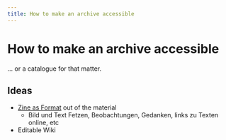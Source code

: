 ```yaml
---
title: How to make an archive accessible
---
```

# How to make an archive accessible

... or a catalogue for that matter.

## Ideas
- [Zine as Format](notes/Zine%20as%20Format.md) out of the material
	- Bild und Text Fetzen, Beobachtungen, Gedanken, links zu Texten online, etc
- Editable Wiki